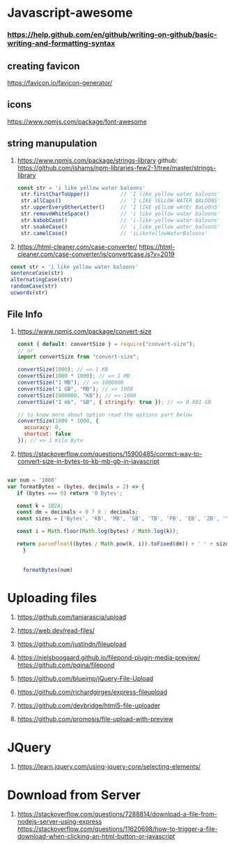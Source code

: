 # Javascript-awesome
### https://help.github.com/en/github/writing-on-github/basic-writing-and-formatting-syntax
## creating favicon

https://favicon.io/favicon-generator/

## icons

https://www.npmjs.com/package/font-awesome

## string manupulation

1. https://www.npmjs.com/package/strings-library 
   github: https://github.com/jshams/npm-libraries-few2-1/tree/master/strings-library
   ```javascript
   const str = 'i like yellow water baloons'
    str.firstCharToUpper()          // 'I like yellow water baloons'
    str.allCaps()                   // 'I LIKE YELLOW WATER BALOONS'
    str.upperEveryOtherLetter()     // 'I lIkE yElLoW wAtEr BaLoOnS'
    str.removeWhiteSpace()          // 'i like yellow water baloons'
    str.kabobCase()                 // 'i-like-yellow-water-baloons'
    str.snakeCase()                 // 'i_like_yellow_water_baloons'
    str.camelCase()                 // 'iLikeYellowWaterBaloons'
    ```
    
2. https://html-cleaner.com/case-converter/
   https://html-cleaner.com/case-converter/js/convertcase.js?y=2019
   
   
   
  ```javascript
   const str = 'i like yellow water baloons'
   sentenceCase(str)
   alternatingCase(str)
   randomCase(str)
   ucwords(str)
 
   ```



## File Info

1. https://www.npmjs.com/package/convert-size
   ```javascript
   const { default: convertSize } = require("convert-size");
   // or
   import convertSize from "convert-size";

   convertSize(1000); // => 1 KB
   convertSize(1000 * 1000); // => 1 MB
   convertSize("1 MB"); // => 1000000
   convertSize("1 GB", "MB"); // => 1000
   convertSize(1000000, "KB"); // => 1000
   convertSize("1 mb", "GB", { stringify: true }); // => 0.001 GB

   // to know more about option read the options part below
   convertSize(1000 * 1000, {
     accuracy: 0,
     shortcut: false
   }); // => 1 Kilo Byte
   
   
   ```
   
 2. https://stackoverflow.com/questions/15900485/correct-way-to-convert-size-in-bytes-to-kb-mb-gb-in-javascript
   
 
   ```javascript
   
   var num = '1000'
   var formatBytes = (bytes, decimals = 2) => {
      if (bytes === 0) return '0 Bytes';

      const k = 1024;
      const dm = decimals < 0 ? 0 : decimals;
      const sizes = ['Bytes', 'KB', 'MB', 'GB', 'TB', 'PB', 'EB', 'ZB', 'YB'];

      const i = Math.floor(Math.log(bytes) / Math.log(k));

      return parseFloat((bytes / Math.pow(k, i)).toFixed(dm)) + ' ' + sizes[i];
		}
      
      
        formatBytes(num)
   ```
   
   

# Uploading files

1. https://github.com/taniarascia/upload

2. https://web.dev/read-files/

3. https://github.com/justindn/fileupload

4. https://nielsboogaard.github.io/filepond-plugin-media-preview/
   https://github.com/pqina/filepond
   
5. https://github.com/blueimp/jQuery-File-Upload

6. https://github.com/richardgirges/express-fileupload

7. https://github.com/devbridge/html5-file-uploader

8. https://github.com/promosis/file-upload-with-preview
   
# JQuery 

1. https://learn.jquery.com/using-jquery-core/selecting-elements/


# Download from Server

1. https://stackoverflow.com/questions/7288814/download-a-file-from-nodejs-server-using-express
   https://stackoverflow.com/questions/11620698/how-to-trigger-a-file-download-when-clicking-an-html-button-or-javascript
   
   

